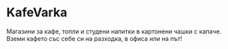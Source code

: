 # KafeVarka
Магазини за кафе, топли и студени напитки в картонени чашки с капаче. Вземи кафето със себе си на разходка, в офиса или на път!
